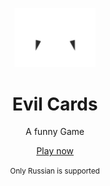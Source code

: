 <p align="center">
  <img src="./apps/client/src/assets/cat-eyes.svg" width="130" alt="Cat Eyes" />
</p>

<h1 align="center">
  Evil Cards
</h1>

<p align="center">
  A funny Game
</p>

<p align="center">
  <a rel="noopener noreferrer" target="_blank" href="#">Play now</a>
</p>

<p align="center">
  <small>Only Russian is supported</small>
</p>
